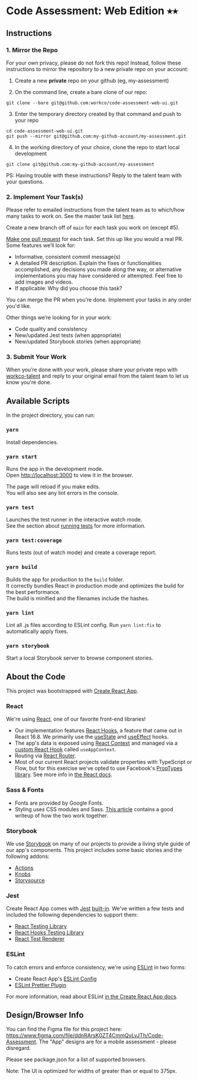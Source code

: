 # Code Assessment: Web Edition ⭑⭑

## Instructions

### 1. Mirror the Repo

For your own privacy, please do not fork this repo! Instead, follow these instructions to mirror the repository to a new private repo on your account:

1. Create a new **private** repo on your github (eg, my-assessment)

2. On the command line, create a bare clone of our repo:

```
git clone --bare git@github.com:workco/code-assessment-web-ui.git
```

3. Enter the temporary directory created by that command and push to your repo

```
cd code-assessment-web-ui.git
git push --mirror git@github.com:my-github-account/my-assessment.git
```

4. In the working directory of your choice, clone the repo to start local development

```
git clone git@github.com:my-github-account/my-assessment
```

PS: Having trouble with these instructions? Reply to the talent team with your questions.

### 2. Implement Your Task(s)

Please refer to emailed instructions from the talent team as to which/how many tasks to work on. See the master task list [here](/tasks/tasks.md).

Create a new branch off of `main` for each task you work on (except #5).

[Make one pull request](https://help.github.com/en/desktop/contributing-to-projects/creating-a-pull-request) for each task. Set this up like you would a real PR. Some features we’ll look for:

- Informative, consistent commit message(s)
- A detailed PR description. Explain the fixes or functionalities accomplished, any decisions you made along the way, or alternative implementations you may have considered or attempted. Feel free to add images and videos.
- If applicable: Why did you choose this task?

You can merge the PR when you’re done. Implement your tasks in any order you'd like.

Other things we’re looking for in your work:

- Code quality and consistency
- New/updated Jest tests (when appropriate)
- New/updated Storybook stories (when appropriate)

### 3. Submit Your Work

When you’re done with your work, please share your private repo with [workco-talent](https://github.com/workco-talent) and reply to your original email from the talent team to let us know you're done.

## Available Scripts

In the project directory, you can run:

### `yarn`

Install dependencies.

### `yarn start`

Runs the app in the development mode.<br />
Open [http://localhost:3000](http://localhost:3000) to view it in the browser.

The page will reload if you make edits.<br />
You will also see any lint errors in the console.

### `yarn test`

Launches the test runner in the interactive watch mode.<br />
See the section about [running tests](https://facebook.github.io/create-react-app/docs/running-tests) for more information.

### `yarn test:coverage`

Runs tests (out of watch mode) and create a coverage report.

### `yarn build`

Builds the app for production to the `build` folder.<br />
It correctly bundles React in production mode and optimizes the build for the best performance.<br />
The build is minified and the filenames include the hashes.

### `yarn lint`

Lint all .js files according to ESLint config. Run `yarn lint:fix` to automatically apply fixes.

### `yarn storybook`

Start a local Storybook server to browse component stories.

## About the Code

This project was bootstrapped with [Create React App](https://github.com/facebook/create-react-app).

### React

We're using [React](https://reactjs.org/), one of our favorite front-end libraries!

- Our implementation features [React Hooks](https://reactjs.org/docs/hooks-intro.html), a feature that came out in React 16.8. We primarily use the [useState](https://reactjs.org/docs/hooks-state.html) and [useEffect](https://reactjs.org/docs/hooks-effect.html) hooks.
- The app's data is exposed using [React Context](https://reactjs.org/docs/context.html) and managed via a [custom React Hook](https://reactjs.org/docs/hooks-custom.html) called `useAppContext`.
- Routing via [React Router](https://reacttraining.com/react-router/web/guides/quick-start).
- Most of our current React projects validate properties with TypeScript or Flow, but for this exercise we've opted to use Facebook's [PropTypes library](https://github.com/facebook/prop-types). See more info in [the React docs](https://reactjs.org/docs/typechecking-with-proptypes.html).

### Sass & Fonts

- Fonts are provided by Google Fonts.
- Styling uses CSS modules and Sass. [This article](https://blog.bitsrc.io/how-to-use-sass-and-css-modules-with-create-react-app-83fa8b805e5e) contains a good writeup of how the two work together.

### Storybook

We use [Storybook](https://storybook.js.org/) on many of our projects to provide a living style guide of our app's components. This project includes some basic stories and the following addons:

- [Actions](https://github.com/storybookjs/storybook/tree/HEAD/addons/actions)
- [Knobs](https://github.com/storybookjs/storybook/tree/HEAD/addons/knobs)
- [Storysource](https://github.com/storybookjs/storybook/tree/HEAD/addons/storysource)

### Jest

Create React App comes with [Jest](https://jestjs.io/) [built-in](https://create-react-app.dev/docs/running-tests/). We've written a few tests and included the following dependencies to support them:

- [React Testing Library](https://testing-library.com/docs/react-testing-library/intro)
- [React Hooks Testing Library](https://react-hooks-testing-library.com/)
- [React Test Renderer](https://reactjs.org/docs/test-renderer.html)

### ESLint

To catch errors and enforce consistency, we're using [ESLint](https://eslint.org/) in two forms:

- Create React App's [ESLint Config](https://github.com/facebook/create-react-app/tree/master/packages/eslint-config-react-app)
- [ESLint Prettier Plugin](https://github.com/prettier/eslint-plugin-prettier)

For more information, read about ESLint [in the Create React App docs](https://create-react-app.dev/docs/setting-up-your-editor#displaying-lint-output-in-the-editor).

## Design/Browser Info

You can find the Figma file for this project here: https://www.figma.com/file/ddnRArsK0ZT4CmmQvLvJTh/Code-Assessment. The "App" designs are for a mobile assessment - please disregard.

Please see package.json for a list of supported browsers.

Note: The UI is optimized for widths of greater than or equal to 375px.
